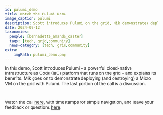 ```yaml
---
id: pulumi_demo
title: Watch the Pulumi Demo
image_caption: pulumi
description: Scott introduces Pulumi on the grid, Mik demonstrates deploying a Micro VM, and the session ends with discussion.
date: 2024-09-12
taxonomies:
  people: [bernadette_amanda_caster]
  tags: [tech, grid,community]
  news-category: [tech, grid,community]
extra:
    imgPath: pulumi_demo.png
---
```


In this demo, Scott introduces Pulumi – a powerful cloud-native Infrastructure as Code (IaC) platform that runs on the grid – and explains its benefits. Mik goes on to demonstrate deploying (and destroying) a Micro VM on the grid with Pulumi. The last portion of the call is a discussion.

<br/>

Watch the call [here](https://www.youtube.com/watch?v=xumrT4lqvCg), with timestamps for simple navigation, and leave your feedback or questions [here](https://forum.threefold.io/t/watch-deploying-a-micro-vm-on-the-grid-with-pulumi/4406).